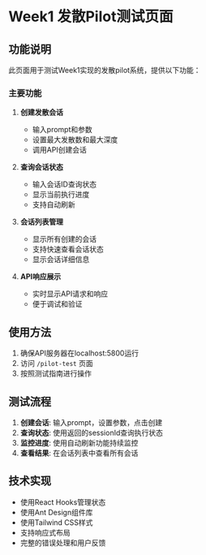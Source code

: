 # Week1 发散Pilot测试页面

## 功能说明

此页面用于测试Week1实现的发散pilot系统，提供以下功能：

### 主要功能

1. **创建发散会话**
   - 输入prompt和参数
   - 设置最大发散数和最大深度
   - 调用API创建会话

2. **查询会话状态**
   - 输入会话ID查询状态
   - 显示当前执行进度
   - 支持自动刷新

3. **会话列表管理**
   - 显示所有创建的会话
   - 支持快速查看会话状态
   - 显示会话详细信息

4. **API响应展示**
   - 实时显示API请求和响应
   - 便于调试和验证

## 使用方法

1. 确保API服务器在localhost:5800运行
2. 访问 `/pilot-test` 页面
3. 按照测试指南进行操作

## 测试流程

1. **创建会话**: 输入prompt，设置参数，点击创建
2. **查询状态**: 使用返回的sessionId查询执行状态
3. **监控进度**: 使用自动刷新功能持续监控
4. **查看结果**: 在会话列表中查看所有会话

## 技术实现

- 使用React Hooks管理状态
- 使用Ant Design组件库
- 使用Tailwind CSS样式
- 支持响应式布局
- 完整的错误处理和用户反馈
